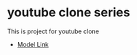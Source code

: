 # youtube clone series 

This is project for youtube clone 

- [Model Link](https://app.eraser.io/workspace/YtPqZ1VogxGy1jzIDkzj)